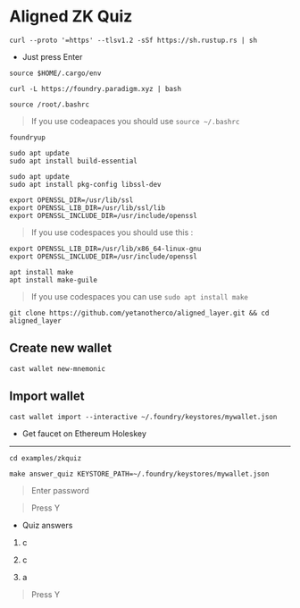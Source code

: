 # Aligned ZK Quiz 


```
curl --proto '=https' --tlsv1.2 -sSf https://sh.rustup.rs | sh
```

- Just press Enter

```
source $HOME/.cargo/env
```

```
curl -L https://foundry.paradigm.xyz | bash
```
```
source /root/.bashrc
```

> If you use codeapaces you should use ` source ~/.bashrc `

```
foundryup
```

```
sudo apt update
sudo apt install build-essential
```

```
sudo apt update
sudo apt install pkg-config libssl-dev
```

```
export OPENSSL_DIR=/usr/lib/ssl
export OPENSSL_LIB_DIR=/usr/lib/ssl/lib
export OPENSSL_INCLUDE_DIR=/usr/include/openssl
```

> If you use codespaces you should use this :
``` console
export OPENSSL_LIB_DIR=/usr/lib/x86_64-linux-gnu
export OPENSSL_INCLUDE_DIR=/usr/include/openssl
```

```
apt install make 
apt install make-guile
```

>If you use codespaces you can use ` sudo apt install make `


```
git clone https://github.com/yetanotherco/aligned_layer.git && cd aligned_layer
```

## Create new wallet
```
cast wallet new-mnemonic
```


## Import wallet

```
cast wallet import --interactive ~/.foundry/keystores/mywallet.json
```

- Get faucet on Ethereum Holeskey
------
```
cd examples/zkquiz
```

```
make answer_quiz KEYSTORE_PATH=~/.foundry/keystores/mywallet.json
```
> Enter password

> Press Y 

- Quiz answers 

1. c

2. c

3. a

> Press Y

